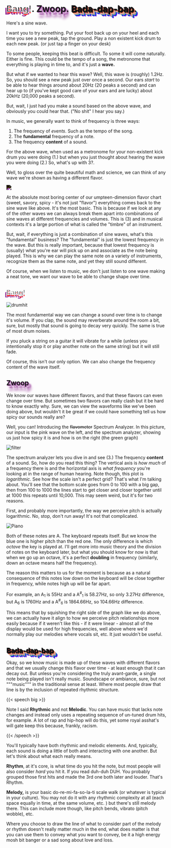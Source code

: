 # <span style="-webkit-text-stroke: 2px #F8F8F8;text-shadow: 0px 4px 0px red, -5px 8px 0px #973999;color: #000;">Bang!</span>. <span style="text-shadow:2px 2px 2px #973999,2px 4px 2px white,8px 8px 4px #973999,4px 12px 4px white,8px 16px 8px #973999,4px 20px 8px white;">Zwoop</span>. <span style="text-shadow:2px 2px 0 black, 4px 4px 0 #DB5C60,6px 6px 0 #DBD967,8px 8px 0 #D951DB,10px 10px 0 #3BDB66,12px 12px 0 blue,14px 14px 0 #8746DB;">Bada-dap-bap</span>.


Here's a sine wave.

<canvas id="wave"></canvas>

<script>
const canvas = document.getElementById("wave");
const gl = canvas.getContext("webgl");
let vertexShaderSource = `
  attribute vec2 a_position;
  uniform float u_time;
  uniform float u_amplitude;
  uniform float u_frequency;
  uniform float u_xspacing;

  void main() {
    vec2 position = a_position;
    position.y += sin(u_time * (120.0/16.0) + a_position.x * u_frequency) * u_amplitude;
    gl_Position = vec4(position, 0, 1);
  }
`;

let fragmentShaderSource = `
  precision mediump float;

  uniform vec4 u_color;

  void main() {
    gl_FragColor = u_color;
  }
`;

function createShader(gl, type, source) {
  let shader = gl.createShader(type);
  gl.shaderSource(shader, source);
  gl.compileShader(shader);
  let success = gl.getShaderParameter(shader, gl.COMPILE_STATUS);
  if (success) {
    return shader;
  }
  console.log(gl.getShaderInfoLog(shader));
  gl.deleteShader(shader);
}

function createProgram(gl, vertexShader, fragmentShader) {
  let program = gl.createProgram();
  gl.attachShader(program, vertexShader);
  gl.attachShader(program, fragmentShader);
  gl.linkProgram(program);
  let success = gl.getProgramParameter(program, gl.LINK_STATUS);
  if (success) {
    return program;
  }
  console.log(gl.getProgramInfoLog(program));
  gl.deleteProgram(program);
}

let vertexShader = createShader(gl, gl.VERTEX_SHADER, vertexShaderSource);
let fragmentShader = createShader(gl, gl.FRAGMENT_SHADER, fragmentShaderSource);
let program = createProgram(gl, vertexShader, fragmentShader);

let positionLocation = gl.getAttribLocation(program, "a_position");
let timeLocation = gl.getUniformLocation(program, "u_time");
let amplitudeLocation = gl.getUniformLocation(program, "u_amplitude");
let frequencyLocation = gl.getUniformLocation(program, "u_frequency");
let xspacingLocation = gl.getUniformLocation(program, "u_xspacing");
let colorLocation = gl.getUniformLocation(program, "u_color");

let buffer = gl.createBuffer();
gl.bindBuffer(gl.ARRAY_BUFFER, buffer);

let positions = [];
let amplitude = .8;
let frequency = 8;
let xspacing = .025;

function render() {
  gl.viewport(0, 0, canvas.width, canvas.height);
  gl.clearColor(0, 0, 0, 0);
  gl.clear(gl.COLOR_BUFFER_BIT);

  gl.useProgram(program);

  let time = performance.now() / 1000;

  gl.uniform1f(timeLocation, time);
  gl.uniform1f(amplitudeLocation, amplitude);
  gl.uniform1f(frequencyLocation, frequency);
  gl.uniform1f(xspacingLocation, xspacing);
  gl.uniform4f(colorLocation, 1, 1, 1, 1);

 positions = [];
  for (let x = -canvas.width / 2; x < canvas.width / 2; x += xspacing) {
    positions.push(x, 0);
  }

  gl.bufferData(gl.ARRAY_BUFFER, new Float32Array(positions), gl.DYNAMIC_DRAW);

  gl.enableVertexAttribArray(positionLocation);
  gl.vertexAttribPointer(positionLocation, 2, gl.FLOAT, false, 0, 0);
  gl.drawArrays(gl.LINE_STRIP, 0, positions.length / 2);
}

function parentWidth(elem) {
  return elem.parentElement.clientWidth;
}

function setup(){
  buffer = gl.createBuffer();
  gl.bindBuffer(gl.ARRAY_BUFFER, buffer);
  gl.lineWidth(4);
  canvas.width = parentWidth(document.getElementById('wave'));
  canvas.height = parentWidth(document.getElementById('wave')) / 2;
}

setup();
setInterval(render, 30);

</script>

I want you to try something. Put your foot back up on your heel and each time you see a new peak, tap the ground. Play a non existent kick drum to each new peak. (or just tap a finger on your desk)

To some people, keeping this beat is difficult. To some it will come naturally. Either is fine. This could be the tempo of a song, the metronome that everything is playing in time to, and it's just a **wave.**

But what if we wanted to hear this wave? Well, this wave is (roughly) 1.2Hz. So, you should see a new peak just over once a second. Our ears *start* to be able to hear things around about 20Hz (20 peaks a second) and can hear up to (if you've kept good care of your ears and are lucky) about 20kHz (20,000 peaks a second).

But, wait, I just had you make a sound based on the above wave, and obviously you could hear that. ("No shit" I hear you say.)

In music, we generally want to think of frequency is three ways:

1. The frequency of *events*. Such as the tempo of the song.
2. The **fundamental** frequency of a note.
3. The frequency **content** of a sound.

For the above wave, when used as a metronome for your non-existent kick drum you were doing (1.) but when you just thought about hearing the wave you were doing (2.) So, what's up with 3?.

Well, to gloss over the quite beautiful math and science, we can think of any wave we're shown as having a different flavor.

<!-- From https://waveeditonline.com -->

<img src="/music/waveforms.png" style="-webkit-filter: invert(1);filter: invert(1);;">

At the absolute most boring center of our umpteen-dimension flavor chart (sweet, savory, spicy - it's not just "flavor") everything comes back to the sine wave like above. It's the most basic. This is because if we look at any of the other waves we can always break them apart into combinations of sine waves at different frequencies and volumes. This is (3) and in musical contexts it's a large portion of what is called the "timbre" of an instrument. 

But, wait, if everything is just a combination of sine waves, what's this "fundamental" business? The "fundamental" is just the lowest frequency in the wave. But this is really important, because that lowest frequency is (usually) what you're ear will pick up on and associate as the note being played. This is why we can play the same note on a variety of instruments, recognize them as the same note, and yet they still sound different. 

Of course, when we listen to music, we don't just listen to one wave making a neat tone, we want our wave to be able to change shape over time.

## <span style="-webkit-text-stroke: 2px #F8F8F8;text-shadow: 0px 4px 0px red, -5px 8px 0px #973999;color: #000;">Bang!<span>

<!-- Done with https://github.com/cristoper/wav2vec -->

![drumhit](/music/drumhit.svg)

The most fundamental way we can change a sound over time is to change it's volume. If you clap, the sound may reverberate around the room a bit, sure, but mostly that sound is going to decay very quickly. The same is true of most drum noises.

If you pluck a string on a guitar it will vibrate for a while (unless you intentionally stop it or play another note on the same string) but it will still fade.

Of course, this isn't our only option. We can also change the frequency content of the wave itself.

## <span style="text-shadow:2px 2px 2px #973999,2px 4px 2px white,8px 8px 4px #973999,4px 12px 4px white,8px 16px 8px #973999,4px 20px 8px white;">Zwoop<span>

We know our waves have different flavors, and that these flavors can even change over time. But sometimes two flavors can really clash but it be hard to know exactly why. Sure, we can view the waveforms like we've been doing above, but wouldn't it be great if we could have something tell us how spicy our sounds really are?

Well, you can! Introducing the ~~flavometer~~ Spectrum Analyzer. In this picture, our input is the pink wave on the left, and the spectrum analyzer, showing us just how spicy it is and how is on the right (the green graph)

![filter](/music/filter.gif)

The spectrum analyzer lets you dive in and see (3.) The frequency **content** of a sound. So, how do you read this thing? The vertical axis is *how much* of a frequency there is and the horizontal axis is *what frequency* you're looking at in the range of human hearing. Note though, this plot is *logarithmic*. See how the scale isn't a perfect grid? That's what I'm talking about. You'll see that the bottom scale goes from 0 to 100 with a big gap, then from 100 to 1000 the lines start to get closer and closer together until at 1000 this repeats until 10,000. This may seem weird, but it's for two reasons.

First, and probably more importantly, the way we perceive pitch is actually logarithmic. No, stop, don't run away! It's not that complicated.

![Piano](/music/1297658541.svg)

Both of these notes are A. The keyboard repeats itself. But we know the blue one is higher pitch than the red one. The only difference is which *octave* the key is played at. I'll get more into music theory and the division of notes on the keyboard later, but what you should know for now is that when we go up an octave, it's a perfect **doubling** in frequency (similarly, down an octave means half the frequency). 

The reason this matters to us for the moment is because as a natural consequence of this notes low down on the keyboard will be close together in frequency, while notes high up will be far apart.

For example, an A<sub>1</sub> is 55Hz and a A<sup>#</sup><sub>1</sub> is 58.27Hz, so only 3.27Hz difference, but A<sub>6</sub> is 1760Hz and a A<sup>#</sup><sub>6</sub> is 1864.66Hz, so 104.66Hz difference.

This means that by squishing the right side of the graph like we do above, we can actually have it align to how we perceive pitch relationships more easily because if it weren't like this - if it were linear - almost all of the display would be used for high frequencies, well above where we'd normally play our melodies where vocals sit, etc. It just wouldn't be useful.

## <span style="text-shadow:2px 2px 0 black, 4px 4px 0 #DB5C60,6px 6px 0 #DBD967,8px 8px 0 #D951DB,10px 10px 0 #3BDB66,12px 12px 0 blue,14px 14px 0 #8746DB;">Bada-dap-bap</span>

Okay, so we know music is made up of these waves with different flavors and that we usually change this flavor over time - at least enough that it can decay out. But unless you're considering the truly avant-garde, a single note being played isn't really music. Soundscape or ambiance, sure, but not """music""" in the traditional sense at least. Where most people draw that line is by the inclusion of repeated rhythmic structure.

{{< speech big >}}

Note I said **Rhythmic** and not **Melodic**. You can have music that lacks note changes and instead only uses a repeating sequence of un-tuned drum hits, for example. A lot of rap and hip-hop will do this, yet some royal asshat's will gate keep this because, frankly, racism.

{{< /speech >}}

You'll typically have both rhythmic and melodic elements. And, typically, each sound is doing a little of both and interacting with one another. But let's think about what each really means.

**Rhythm**, at it's core, is what time do you hit the note, but most people will also consider *hard* you hit it. If you read duh-duh DUH. You probably grouped those first hits and made the 3rd one both later and louder. That's Rhythm.

**Melody,** is your basic do-re-mi-fa-so-la-ti scale walk (or whatever is typical in your culture). You may not do it with any rhythmic complexity at all (each space equally in time, at the same volume, etc. ) but there's still melody there. This can include more though, like pitch bends, vibrato (pitch wobble), etc. 

Where you choose to draw the line of what to consider part of the melody or rhythm doesn't really matter much in the end, what does matter is that you can use them to convey what you want to convey, be it a high energy mosh bit banger or a sad song about love and loss.

